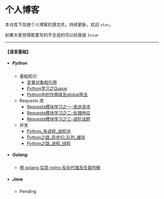 # 个人博客

本仓库下存放个人博客的源文件。持续更新，欢迎 `star`。

如果大家觉得那里写的不合适的可以给我提 `Issue`

---

#### 【语言基础】

- ##### Python
    - 基础知识
        - [变量对象和引用](../basic/python/basic/变量对象和引用.md)
        - [Python学习之Queue](../basic/python/basic/Python学习之Queue.md)
        - [Python中的作用域及global用法](../basic/python/basic/Python中的作用域及global用法.md)
    - Requests 库
        - [Requests模块学习之一-发送请求](../basic/python/requests/Python学习之Requests模块学习之一-发送请求.md)
        - [Requests模块学习之二-处理响应](../basic/python/requests/Python学习之Requests模块学习之二-处理响应.md)
        - [Requests模块学习之三-进阶话题](../basic/python/requests/Python学习之Requests模块学习之三-进阶话题.md)
    - 并发
        - [Python_多进程_进程池](../basic/python/concurrency/Python_多进程_进程池.md)
        - [Python之路_异步IO_队列_缓存](../basic/python/concurrency/Python_多进程_进程池.md)
        - [Python之路_进程_线程](../basic/python/concurrency/Python_多进程_进程池.md)

- ##### Golang
    - [用 golang 实现 nginx 反向代理及负载均衡](../basic/golang/用go实现nginx反向代理及负载均衡.md)
    
- ##### Java
    - Pending
